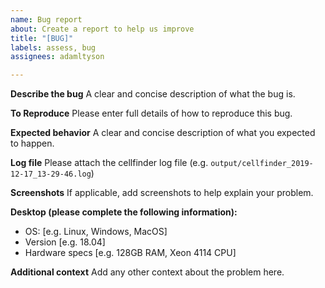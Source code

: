 ```yaml
---
name: Bug report
about: Create a report to help us improve
title: "[BUG]"
labels: assess, bug
assignees: adamltyson

---
```


**Describe the bug**
A clear and concise description of what the bug is.

**To Reproduce**
Please enter full details of how to reproduce this bug.

**Expected behavior**
A clear and concise description of what you expected to happen.

**Log file**
Please attach the cellfinder log file (e.g. `output/cellfinder_2019-12-17_13-29-46.log`)

**Screenshots**
If applicable, add screenshots to help explain your problem.

**Desktop (please complete the following information):**
 - OS: [e.g. Linux, Windows, MacOS]
 - Version [e.g. 18.04]
- Hardware specs [e.g. 128GB RAM, Xeon 4114 CPU]

**Additional context**
Add any other context about the problem here.
